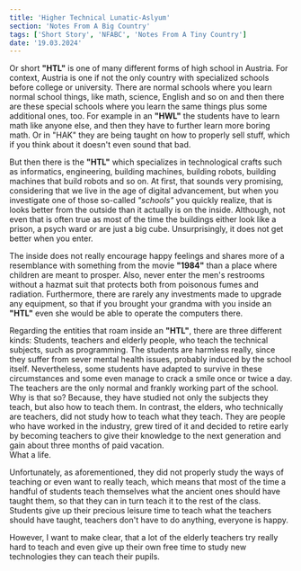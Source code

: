 ```yaml
---
title: 'Higher Technical Lunatic-Aslyum'
section: 'Notes From A Big Country'
tags: ['Short Story', 'NFABC', 'Notes From A Tiny Country']
date: '19.03.2024'
---
```


Or short **"HTL"** is one of many different forms of high school in Austria. For context, Austria
is one if not the only country with specialized schools before college or university. There are
normal schools where you learn normal school things, like math, science, English and so on and then
there are these special schools where you learn the same things plus some additional ones, too. For
example in an **"HWL"** the students have to learn math like anyone else, and then they have to
further learn more boring math. Or in "HAK" they are being taught on how to properly sell stuff,
which if you think about it doesn't even sound that bad.

But then there is the **"HTL"** which specializes in technological crafts such as informatics,
engineering, building machines, building robots, building machines that build robots and so on.
At first, that sounds very promising, considering that we live in the age of digital advancement,
but when you investigate one of those so-called _"schools"_ you quickly realize, that is looks
better from the outside than it actually is on the inside. Although, not even that is often true as
most of the time the buildings either look like a prison, a psych ward or are just a big cube.
Unsurprisingly, it does not get better when you enter.

The inside does not really encourage happy feelings and shares more of a resemblance with something
from the movie **"1984"** than a place where children are meant to prosper.
Also, never enter the men's restrooms without a hazmat suit that protects both from poisonous fumes
and radiation. Furthermore, there are rarely any investments made to upgrade any equipment, so that
if you brought your grandma with you inside an **"HTL"** even she would be able to operate the
computers there.

Regarding the entities that roam inside an **"HTL"**, there are three different kinds: Students,
teachers and elderly people, who teach the technical subjects, such as programming.
The students are harmless really, since they suffer from sever mental health issues, probably
induced by the school itself. Nevertheless, some students have adapted to survive in these
circumstances and some even manage to crack a smile once or twice a day.  
The teachers are the only normal and frankly working part of the school. Why is that so? Because,
they have studied not only the subjects they teach, but also how to teach them. In contrast, the
elders, who technically are teachers, did not study how to teach what they teach. They are people
who have worked in the industry, grew tired of it and decided to retire early by becoming teachers
to give their knowledge to the next generation and gain about three months of paid vacation.  
What a life.

Unfortunately, as aforementioned, they did not properly study the ways of teaching or even want to
really teach, which means that most of the time a handful of students teach themselves what the
ancient ones should have taught them, so that they can in turn teach it to the rest of the class.
Students give up their precious leisure time to teach what the teachers should have taught, teachers
don't have to do anything, everyone is happy.

However, I want to make clear, that a lot of the elderly teachers try really hard to teach and even
give up their own free time to study new technologies they can teach their pupils.
